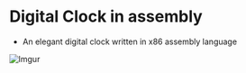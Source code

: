 # Digital Clock in assembly 

 - An elegant digital clock written in x86 assembly language

![Imgur](https://i.imgur.com/xTWO9mm.jpg)
